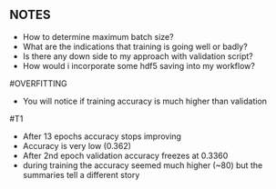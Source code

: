 ## NOTES


- How to determine maximum batch size?
- What are the indications that training is going well or badly?
- Is there any down side to my approach with validation script?
- How would i incorporate some hdf5 saving into my workflow?

#OVERFITTING
- You will notice if training accuracy is much higher than validation


#T1
- After 13 epochs accuracy stops improving
- Accuracy is very low (0.362)
- After 2nd epoch validation accuracy freezes at 0.3360
- during training the accuracy seemed much higher (~80) but the summaries tell a different story
